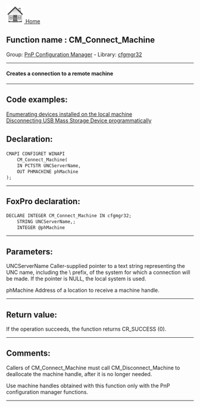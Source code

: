 [<img src="../../images/home.png"> Home ](https://github.com/VFPX/Win32API)  

## Function name : CM_Connect_Machine
Group: [PnP Configuration Manager](../../functions_group.md#PnP_Configuration_Manager)  -  Library: [cfgmgr32](../../../libraries.md#cfgmgr32)  
***  


#### Creates a connection to a remote machine
***  


## Code examples:
[Enumerating devices installed on the local machine](../../samples/sample_545.md)  
[Disconnecting USB Mass Storage Device programmatically](../../samples/sample_553.md)  

## Declaration:
```foxpro  
CMAPI CONFIGRET WINAPI
	CM_Connect_Machine(
	IN PCTSTR UNCServerName,
	OUT PHMACHINE phMachine
);  
```  
***  


## FoxPro declaration:
```foxpro  
DECLARE INTEGER CM_Connect_Machine IN cfgmgr32;
	STRING UNCServerName,;
	INTEGER @phMachine  
```  
***  


## Parameters:
UNCServerName 
Caller-supplied pointer to a text string representing the UNC name, including the \\ prefix, of the system for which a connection will be made. If the pointer is NULL, the local system is used. 

phMachine 
Address of a location to receive a machine handle.  
***  


## Return value:
If the operation succeeds, the function returns CR_SUCCESS (0).  
***  


## Comments:
Callers of CM_Connect_Machine must call CM_Disconnect_Machine to deallocate the machine handle, after it is no longer needed.  
  
Use machine handles obtained with this function only with the PnP configuration manager functions.  
  
***  

